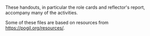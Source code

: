 These handouts, in particular the role cards and reflector's report, accompany
many of the activities.

Some of these files are based on resources from https://pogil.org/resources/.
